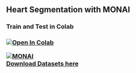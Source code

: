## Heart Segmentation with MONAI

<h3>Train and Test in Colab<h3>

[![Open In Colab](https://colab.research.google.com/assets/colab-badge.svg)](https://colab.research.google.com/github/luhtookyaw/heart-segmentation-monai/blob/main/Train_Heart_Segmentation_UNet_with_MONAI.ipynb)

<a href="https://monai.io">
    <img src="https://monai.io/assets/img/MONAI-logo_color.png" alt="MONAI"/>
</a><br/>

<a href="http://medicaldecathlon.com/">
    Download Datasets here
</a>